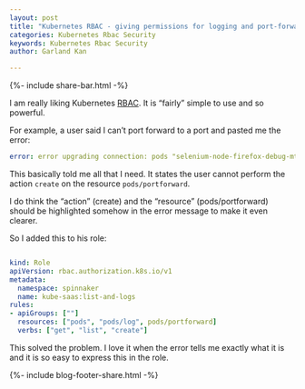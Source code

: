 ```yaml
---
layout: post
title: "Kubernetes RBAC - giving permissions for logging and port-forwarding"
categories: Kubernetes Rbac Security
keywords: Kubernetes Rbac Security
author: Garland Kan

---
```

{%- include share-bar.html -%}

I am really liking Kubernetes [RBAC][rbac]. It is “fairly” simple to use and so powerful.

For example, a user said I can’t port forward to a port and pasted me the error:


```yaml
error: error upgrading connection: pods "selenium-node-firefox-debug-mtw7r" is forbidden: User "john" cannot create pods/portforward in the namespace "app1"
```


This basically told me all that I need. It states the user cannot perform the action `create` on the resource `pods/portforward`.


I do think the “action” (create) and the “resource” (pods/portforward) should be highlighted somehow in the error message to make it even clearer.


So I added this to his role:


```yaml

kind: Role
apiVersion: rbac.authorization.k8s.io/v1
metadata:
  namespace: spinnaker
  name: kube-saas:list-and-logs
rules:
- apiGroups: [""]
  resources: ["pods", "pods/log", pods/portforward]
  verbs: ["get", "list", "create"]

```


This solved the problem. I love it when the error tells me exactly what it is and it is so easy to express this in the role.


[rbac]: https://kubernetes.io/docs/reference/access-authn-authz/rbac/

<!-- Bog footer share -->
{%- include blog-footer-share.html -%}
